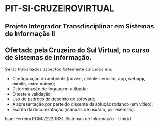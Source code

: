 # PIT-SI-CRUZEIROVIRTUAL

## Projeto Integrador Transdisciplinar em Sistemas de Informação II

Ofertado pela Cruzeiro do Sul Virtual, no curso de Sistemas de Informação.
--------------------------------------------------------------------------------------------
Serão trabalhados aspectos fortemente calcados em:
* Configuração do ambiente (nuvem, cliente-servidor, app, webapp, mobile, entre outros);
* Determinação de linguagem utilizada;
* O teste e validação;
* Uso de padrões de desenho de software;
* A apresentação por parte do discente da solução rodando (em vídeo);
* Escrita da documentação (manuais de usuário, por exemplo).

Isael Ferreira RGM:22220631, Sistemas de Informação - Unicid
